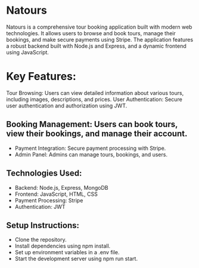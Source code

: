 # Natours

Natours is a comprehensive tour booking application built with modern web technologies. It allows users to browse and
book tours, manage their bookings, and make secure payments using Stripe. The application features a robust backend
built with Node.js and Express, and a dynamic frontend using JavaScript.

# Key Features:

Tour Browsing: Users can view detailed information about various tours, including images, descriptions, and prices.
User Authentication: Secure user authentication and authorization using JWT.

## Booking Management: Users can book tours, view their bookings, and manage their account.

- Payment Integration: Secure payment processing with Stripe.
- Admin Panel: Admins can manage tours, bookings, and users.

## Technologies Used:

- Backend: Node.js, Express, MongoDB
- Frontend: JavaScript, HTML, CSS
- Payment Processing: Stripe
- Authentication: JWT

## Setup Instructions:

- Clone the repository.
- Install dependencies using npm install.
- Set up environment variables in a .env file.
- Start the development server using npm run start.